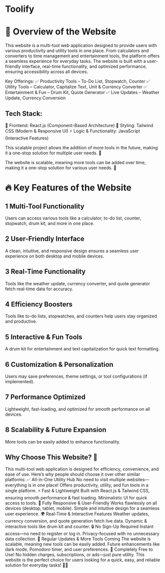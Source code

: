 # Toolify

# 🌟 Overview of the Website
This website is a multi-tool web application designed to provide users with various productivity and utility tools in one place. From calculators and converters to time management and entertainment tools, the platform offers a seamless experience for everyday tasks. The website is built with a user-friendly interface, real-time functionality, and optimized performance, ensuring accessibility across all devices.

Key Offerings:
✅ Productivity Tools – To-Do List, Stopwatch, Counter
✅ Utility Tools – Calculator, Capitalize Text, Unit & Currency Converter
✅ Entertainment & Fun – Drum Kit, Quote Generator
✅ Live Updates – Weather Update, Currency Conversion
## Tech Stack:
🚀 Frontend: React.js (Component-Based Architecture)
🎨 Styling: Tailwind CSS (Modern & Responsive UI)
⚡ Logic & Functionality: JavaScript (Interactive Features)

This scalable project allows the addition of more tools in the future, making it a one-stop solution for multiple user needs. 🚀

The website is scalable, meaning more tools can be added over time, making it a one-stop solution for various user needs. 🚀
# 🔥 Key Features of the Website
## 1 Multi-Tool Functionality
Users can access various tools like a calculator, to-do list, counter, stopwatch, drum kit, and more in one place.
## 2️ User-Friendly Interface
A clean, intuitive, and responsive design ensures a seamless user experience on both desktop and mobile devices.
## 3️ Real-Time Functionality
Tools like the weather update, currency converter, and quote generator fetch real-time data for accuracy.
## 4️ Efficiency Boosters
Tools like to-do lists, stopwatches, and counters help users stay organized and productive.
## 5 Interactive & Fun Tools
A drum kit for entertainment and text capitalization for quick text formatting.
## 6 Customization & Personalization
Users may save preferences, theme settings, or tool configurations (if implemented).
## 7 Performance Optimized
Lightweight, fast-loading, and optimized for smooth performance on all devices.
## 8 Scalability & Future Expansion
More tools can be easily added to enhance functionality.

## Why Choose This Website? 🚀
This multi-tool web application is designed for efficiency, convenience, and ease of use. Here’s why people should choose it over other similar platforms:
✅ All-in-One Utility Hub
No need to visit multiple websites—everything is in one place!
Offers productivity, utility, and fun tools in a single platform.
⚡ Fast & Lightweight
Built with React.js & Tailwind CSS, ensuring smooth performance & fast loading.
Minimalistic UI for quick access to tools.
📱 Fully Responsive & User-Friendly
Works flawlessly on all devices (desktop, tablet, mobile).
Simple and intuitive design for a seamless user experience.
🌍 Real-Time & Interactive Features
Weather updates, currency conversion, and quote generation fetch live data.
Dynamic & interactive tools like drum kit and counter.
🔒 No Sign-Up Required
Instant access—no need to register or log in.
Privacy-focused with no unnecessary data collection.
🔄 Regular Updates & More Tools Coming
The website is scalable, meaning new tools can be easily added.
Future enhancements like dark mode, Pomodoro timer, and user preferences.
🌟 Completely Free to Use!
No hidden charges, subscriptions, or ads—just pure utility.
This website is the perfect choice for users looking for a quick, easy, and reliable solution for everyday tasks! 🚀🔥








